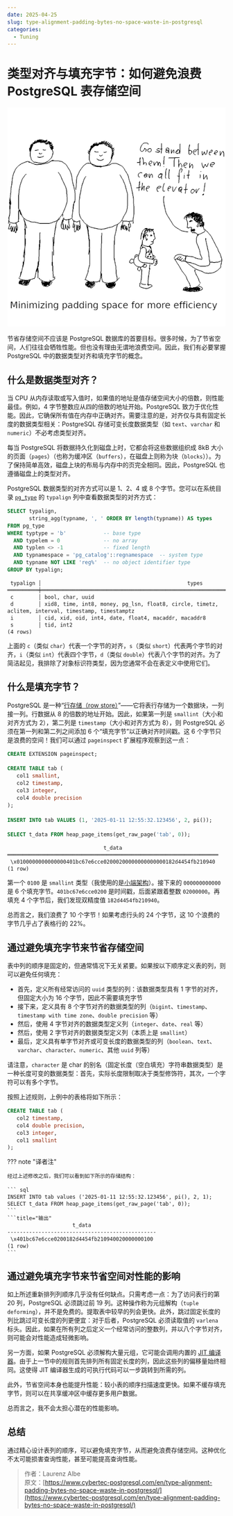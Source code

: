 ```yaml
---
date: 2025-04-25
slug: type-alignment-padding-bytes-no-space-waste-in-postgresql
categories:
  - Tuning
---
```


# 类型对齐与填充字节：如何避免浪费 PostgreSQL 表存储空间

<!--
<div style="text-align: center;">
  <img src="imgs/type-alignment-padding-bytes-no-space-waste-in-postgresql/pg-type-alignment-padding-bytes.png">
</div>
-->

![](imgs/type-alignment-padding-bytes-no-space-waste-in-postgresql/pg-type-alignment-padding-bytes.png)

节省存储空间不应该是 PostgreSQL 数据库的首要目标。很多时候，为了节省空间，人们往往会牺牲性能。但也没有理由无谓地浪费空间。因此，我们有必要掌握 PostgreSQL 中的数据类型对齐和填充字节的概念。

<!-- more -->

## 什么是数据类型对齐？

当 CPU 从内存读取或写入值时，如果值的地址是值存储空间大小的倍数，则性能最佳。例如，4 字节整数应从四的倍数的地址开始。PostgreSQL 致力于优化性能。因此，它确保所有值在内存中正确对齐。需要注意的是，对齐仅与具有固定长度的数据类型相关：PostgreSQL 存储可变长度数据类型（如 `text`、`varchar` 和 `numeric`）不必考虑类型对齐。

每当 PostgreSQL 将数据持久化到磁盘上时，它都会将这些数据组织成 8kB 大小的页面（`pages`）（也称为缓冲区（`buffers`），在磁盘上则称为块（`blocks`））。为了保持简单高效，磁盘上块的布局与内存中的页完全相同。因此，PostgreSQL 也遵循磁盘上的类型对齐。

PostgreSQL 数据类型的对齐方式可以是 1、2、4 或 8 个字节。您可以在系统目录 [`pg_type`](https://www.postgresql.org/docs/current/catalog-pg-type.html) 的 `typalign` 列中查看数据类型的对齐方式：

``` sql
SELECT typalign,
       string_agg(typname, ', ' ORDER BY length(typname)) AS types
FROM pg_type
WHERE typtype = 'b'            -- base type
  AND typelem = 0              -- no array
  AND typlen <> -1             -- fixed length
  AND typnamespace = 'pg_catalog'::regnamespace  -- system type
  AND typname NOT LIKE 'reg%'  -- no object identifier type
GROUP BY typalign;
```

``` title="输出"
 typalign │                                               types
══════════╪════════════════════════════════════════════════════════════════════════════════════════════════════
 c        │ bool, char, uuid
 d        │ xid8, time, int8, money, pg_lsn, float8, circle, timetz, aclitem, interval, timestamp, timestamptz
 i        │ cid, xid, oid, int4, date, float4, macaddr, macaddr8
 s        │ tid, int2
(4 rows)
```

上面的 `c`（类似 `char`）代表一个字节的对齐，`s`（类似 `short`）代表两个字节的对齐，`i`（类似 `int`）代表四个字节，`d`（类似 `double`）代表八个字节的对齐。为了简洁起见，我排除了对象标识符类型，因为您通常不会在表定义中使用它们。

## 什么是填充字节？

PostgreSQL 是一种“[行存储（row store）](https://www.cybertec-postgresql.com/en/citus-row-store-vs-column-store-in-postgresql/)”——它将表行存储为一个数据块，一列接一列。行数据从 8 的倍数的地址开始。因此，如果第一列是 `smallint`（大小和对齐方式为 2），第二列是 `timestamp`（大小和对齐方式为 8），则 PostgreSQL 必须在第一列和第二列之间添加 6 个“填充字节”以正确对齐时间戳。这 6 个字节只是浪费的空间！我们可以通过 `pageinspect` 扩展程序观察到这一点：

``` sql
CREATE EXTENSION pageinspect;
 
CREATE TABLE tab (
   col1 smallint,
   col2 timestamp,
   col3 integer,
   col4 double precision
);
 
INSERT INTO tab VALUES (1, '2025-01-11 12:55:32.123456', 2, pi());
 
SELECT t_data FROM heap_page_items(get_raw_page('tab', 0));
```

``` title="输出"
                               t_data                               
════════════════════════════════════════════════════════════════════
 \x0100000000000000401bc67e6cce02000200000000000000182d4454fb210940
(1 row)
```

第一个 `0100` 是 `smallint` 类型（我使用的是[小端架构](https://en.wikipedia.org/wiki/Endianness)）。接下来的 `000000000000` 是 6 个填充字节。`401bc67e6cce0200` 是时间戳，后面紧跟着整数 `02000000`。再填充 4 个字节后，我们发现双精度值 `182d4454fb210940`。

总而言之，我们浪费了 10 个字节！如果考虑行头的 24 个字节，这 10 个浪费的字节几乎占了表格行的 22%。

## 通过避免填充字节来节省存储空间

表中列的顺序是固定的，但通常情况下无关紧要。如果按以下顺序定义表的列，则可以避免任何填充：

- 首先，定义所有经常访问的 `uuid` 类型的列：该数据类型具有 1 字节的对齐，但固定大小为 16 个字节，因此不需要填充字节
- 接下来，定义具有 8 个字节对齐的数据类型的列（`bigint`、`timestamp`、`timestamp with time zone`、`double precision` 等）
- 然后，使用 4 字节对齐的数据类型定义列（`integer`、`date`、`real` 等）
- 然后，使用 2 字节对齐的数据类型定义列（本质上是 `smallint`）
- 最后，定义具有单字节对齐或可变长度的数据类型的列（`boolean`、`text`、`varchar`、`character`、`numeric`、其他 `uuid` 列等）

请注意，`character` 是 char 的别名（固定长度（空白填充）字符串数据类型）是一种长度可变的数据类型：首先，实际长度限制取决于类型修饰符，其次，一个字符可以有多个字节。

按照上述规则，上例中的表格将如下所示：

``` sql
CREATE TABLE tab (
   col2 timestamp,
   col4 double precision,
   col3 integer,
   col1 smallint
);
```

??? note "译者注"

    经过上述修改之后，我们可以看到如下所示的存储结构：

    ``` sql
    INSERT INTO tab values ('2025-01-11 12:55:32.123456', pi(), 2, 1);
    SELECT t_data FROM heap_page_items(get_raw_page('tab', 0));
    ```
    ```title="输出"
                         t_data
    ------------------------------------------------
     \x401bc67e6cce0200182d4454fb210940020000000100
    (1 row)
    ```

## 通过避免填充字节来节省空间对性能的影响

如上所述重新排列列顺序几乎没有任何缺点。只需考虑一点：为了访问表行的第 20 列，PostgreSQL 必须跳过前 19 列。这种操作称为元组解构（`tuple deforming`），并不是免费的。提取表中较早的列会更快。此外，跳过固定长度的列比跳过可变长度的列更便宜：对于后者，PostgreSQL 必须读取值的 `varlena` 标头。因此，如果在所有列之后定义一个经常访问的整数列，并以八个字节对齐，则可能会对性能造成轻微影响。

另一方面，如果 PostgreSQL 必须解构大量元组，它可能会调用内置的 [JIT 编译器](https://www.postgresql.org/docs/current/jit.html)。由于上一节中的规则首先排列所有固定长度的列，因此这些列的偏移量始终相同。这使得 JIT 编译器生成的可执行代码可以一步跳转到所需的列。

此外，节省空间本身也能提升性能：较小表的顺序扫描速度更快。如果不缓存填充字节，则可以在共享缓冲区中缓存更多用户数据。

总而言之，我不会太担心潜在的性能影响。

## 总结

通过精心设计表列的顺序，可以避免填充字节，从而避免浪费存储空间。这种优化不太可能损害查询性能，甚至可能提高查询性能。

> 作者：Laurenz Albe<br>
> 原文：[https://www.cybertec-postgresql.com/en/type-alignment-padding-bytes-no-space-waste-in-postgresql/](https://www.cybertec-postgresql.com/en/type-alignment-padding-bytes-no-space-waste-in-postgresql/)

